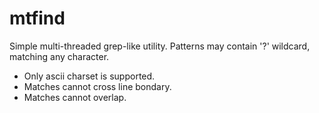 # mtfind
Simple multi-threaded grep-like utility.
Patterns may contain '?' wildcard, matching any character. 
  * Only ascii charset is supported. 
  * Matches cannot cross line bondary.
  * Matches cannot overlap.
